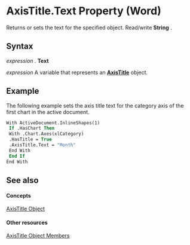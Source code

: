 
# AxisTitle.Text Property (Word)

Returns or sets the text for the specified object. Read/write  **String** .


## Syntax

 _expression_ . **Text**

 _expression_ A variable that represents an **[AxisTitle](ec746a05-40df-95cc-c017-40ef150504cf.md)** object.


## Example

The following example sets the axis title text for the category axis of the first chart in the active document.


```vb
With ActiveDocument.InlineShapes(1) 
 If .HasChart Then 
 With .Chart.Axes(xlCategory) 
 .HasTitle = True 
 .AxisTitle.Text = "Month" 
 End With 
 End If 
End With
```


## See also


#### Concepts


[AxisTitle Object](ec746a05-40df-95cc-c017-40ef150504cf.md)
#### Other resources


[AxisTitle Object Members](c4ea4669-3534-47ed-12dd-10d1062d005a.md)
